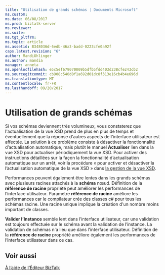 ```yaml
---
title: "Utilisation de grands schémas | Documents Microsoft"
ms.custom: 
ms.date: 06/08/2017
ms.prod: biztalk-server
ms.reviewer: 
ms.suite: 
ms.tgt_pltfrm: 
ms.topic: article
ms.assetid: 8348036d-6edb-46a3-badd-0223cfe0a92f
caps.latest.revision: "6"
author: MandiOhlinger
ms.author: mandia
manager: anneta
ms.openlocfilehash: e5c5ef679070009b5dfb5fdd403d238cfe243cb2
ms.sourcegitcommit: cb908c540d8f1a692d01dc8f313e16cb4b4e696d
ms.translationtype: MT
ms.contentlocale: fr-FR
ms.lasthandoff: 09/20/2017
---
```

# <a name="working-with-large-schemas"></a>Utilisation de grands schémas
Si vos schémas deviennent très volumineux, vous constaterez que l'actualisation de la vue XSD prend de plus en plus de temps et éventuellement que la réponse d'autres aspects de l'interface utilisateur est affectée. La solution à ce problème consiste à désactiver la fonctionnalité d’actualisation automatique, mais plutôt le manuel **Actualiser** lien dans la vue XSD pour actualiser périodiquement la vue XSD. Pour activer des instructions détaillées sur la façon la fonctionnalité d’actualisation automatique sur un arrêt, voir la procédure « pour activer et désactiver la l’actualisation automatique de la vue XSD » dans [la gestion de la vue XSD](../core/how-to-manage-the-xsd-view.md).  
  
 Performances peuvent également être lentes dans les grands schémas avec plusieurs racines attachés à la **schéma** nœud. Définition de la **référence de racine** propriété peut améliorer les performances de l’interface utilisateur. Paramètre **référence de racine** améliore les performances car le compilateur crée des classes c# pour tous les schémas racine. Une racine unique implique la création d'un nombre moins important de classes.  
  
 **Valider l’Instance** semble lent dans l’interface utilisateur, car une validation est toujours effectuée sur le schéma avant la validation de l’instance. La validation de schémas n'a lieu que dans l'interface utilisateur. Définition de la **référence de racine** propriété améliore également les performances de l’interface utilisateur dans ce cas.  
  
## <a name="see-also"></a>Voir aussi  
 [À l’aide de l’Éditeur BizTalk](../core/using-biztalk-editor.md)